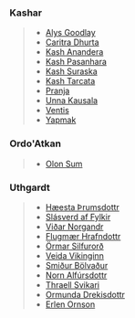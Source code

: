 ### Kashar
> - [Alys Goodlay](Kashar/Alys%20Goodlay.md)
> - [Caritra Dhurta](Kashar/Caritra%20Dhurta.md)
> - [Kash Anandera](Kashar/Kash%20Anandera.md)
> - [Kash Pasanhara](Kashar/Kash%20Pasanhara.md)
> - [Kash Suraska](Kashar/Kash%20Suraska.md)
> - [Kash Tarcata](Kashar/Kash%20Tarcata.md)
> - [Pranja](Kashar/Pranja.md)
> - [Unna Kausala](Kashar/Unna%20Kausala.md)
> - [Ventis](Kashar/Ventis.md)
> - [Yapmak](Kashar/Yapmak.md)

### Ordo'Atkan
> - [Olon Sum](Ordo'Atkan/Olon%20Sum.md)

### Uthgardt
> - [Hæesta Þrumsdottr](Uthgardt/Hæesta%20Þrumsdottr.md)
> - [Slásverd af Fylkir](Uthgardt/Slásverd%20af%20Fylkir.md)
> - [Viðar Norgandr](Uthgardt/Viðar%20Norgandr.md)
> - [Flugmær Hrafndottr](Uthgardt/Flugmær%20Hrafndottr.md)
> - [Örmar Silfurorð](Uthgardt/Örmar%20Silfurorð.md)
> - [Veida Vikinginn](Uthgardt/Veida%20Vikinginn.md)
> - [Smiður Bölvaður](Uthgardt/Smiður%20Bölvaður.md)
> - [Norn Alfúrsdottr](Uthgardt/Norn%20Alfúrsdottr.md)
> - [Thraell Svikari](Uthgardt/Thraell%20Svikari.md)
> - [Ormunda Drekisdottr](Uthgardt/Ormunda%20Drekisdottr.md)
> - [Erlen Ornson](Uthgardt/Erlen%20Ornson.md)